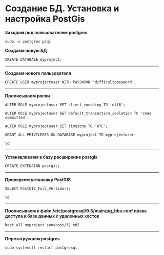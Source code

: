 # Создание БД. Установка и настройка PostGis

**Заходим под пользователем postgres**

`sudo -u postgres psql`


**Создаем новую БД**

`CREATE DATABASE myproject;`

------------------------------------------------------------------------------------------------------------

**Создаем нового пользователя**

`CREATE USER myprojectuser WITH PASSWORD 'difficultpassword';`

------------------------------------------------------------------------------------------------------------

**Прописываем ролли**

`ALTER ROLE myprojectuser SET client_encoding TO 'utf8';`

`ALTER ROLE myprojectuser SET default_transaction_isolation TO 'read committed';`

`ALTER ROLE myprojectuser SET timezone TO 'UTC';`

`GRANT ALL PRIVILEGES ON DATABASE myproject TO myprojectuser;`

`\q`

------------------------------------------------------------------------------------------------------------

**Устанавливаем в базу расширение postgis**

`CREATE EXTENSION postgis;`

------------------------------------------------------------------------------------------------------------

**Проверяем установку PostGIS**

`SELECT PostGIS_Full_Version();`

`\q`

------------------------------------------------------------------------------------------------------------


**Прописываем в файл /etc/postgresql/9.5/main/pg_hba.conf права доступа к базе данных с удаленных хостов**

`host all myproject somehost/32 md5`

------------------------------------------------------------------------------------------------------------

**Перезагружаем postgres**

`sudo systemctl restart postgresql`
